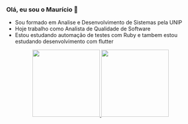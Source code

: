 ### Olá, eu sou o Maurício 👋

-  Sou formado em Analise e Desenvolvimento de Sistemas pela UNIP
-  Hoje trabalho como Analista de Qualidade de Software
-  Estou estudando automação de testes com Ruby e tambem estou estudando desenvolvimento com flutter

<div align="center">
  <a href="https://github.com/mauricio9spfc">
  <img height="180em" src="https://github-readme-stats.vercel.app/api?username=mauricio9spfc&show_icons=true&theme=dark&include_all_commits=true&count_private=true"/>
  <img height="180em" src="https://github-readme-stats.vercel.app/api/top-langs/?username=mauricio9spfc&layout=compact&langs_count=7&theme=dark"/>
</div>

